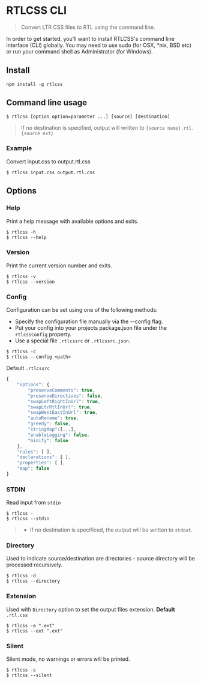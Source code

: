 RTLCSS CLI
======

> Convert LTR CSS files to RTL using the command line.

In order to get started, you'll want to install RTLCSS's command line interface (CLI) globally. You may need to use sudo (for OSX, *nix, BSD etc) or run your command shell as Administrator (for Windows).


## Install
    npm install -g rtlcss

## Command line usage
```
$ rtlcss [option option=parameter ...] [source] [destination]
```
> If no destination is specified, output will written to `{source name}.rtl.{source ext}`


### Example
Convert input.css to output.rtl.css
```
$ rtlcss input.css output.rtl.css
```

## Options
### Help
Print a help message with available options and exits.
```
$ rtlcss -h
$ rtlcss --help

```

### Version
Print the current version number and exits.
```
$ rtlcss -v
$ rtlcss --version
```

### Config
Configuration can be set using one of the following methods:

* Specify the configuration file manually via the --config flag.
* Put your config into your projects package.json file under the `rtlcssConfig` property.
* Use a special file `.rtlcssrc` or `.rtlcssrc.json`.

```
$ rtlcss -c
$ rtlcss --config <path>
```

Default `.rtlcssrc`
```JAVASCRIPT
{
    "options": {
        "preserveComments": true,
        "preserveDirectives": false,
        "swapLeftRightInUrl": true,
        "swapLtrRtlInUrl": true,
        "swapWestEastInUrl": true,
        "autoRename": true,
        "greedy": false,
        "stringMap":[...],
        "enableLogging": false,
        "minify": false
    },
    "rules": [ ],
    "declarations": [ ],
    "properties": [ ],
    "map": false
}
```

### STDIN
Read input from `stdin`
```
$ rtlcss -
$ rtlcss --stdin
```
> - If no destination is specificed, the output will be written to  `stdout`.

### Directory
Used to indicate source/destination are directories - source directory will be processed recursively.
```
$ rtlcss -d
$ rtlcss --directory
```

### Extension
Used with `Directory` option to set the output files extension. **Default** `.rtl.css`
```
$ rtlcss -e ".ext"
$ rtlcss --ext ".ext"
```


### Silent
Silent mode, no warnings or errors will be printed.
```
$ rtlcss -s
$ rtlcss --silent
```
